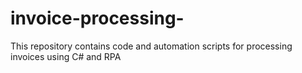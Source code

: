 # invoice-processing-
This repository contains code and automation scripts for processing invoices using C# and RPA

